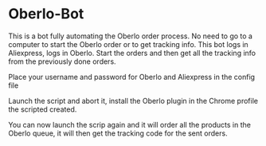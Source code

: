 # Oberlo-Bot

This is a bot fully automating the Oberlo order process. No need to go to a computer to start the Oberlo order or to get tracking info.
This bot logs in Aliexpress, logs in Oberlo. Start the orders and then get all the tracking info from the previously done orders.

Place your username and password for Oberlo and Aliexpress in the config file

Launch the script and abort it, install the Oberlo plugin in the Chrome profile the scripted created.

You can now launch the scrip again and it will order all the products in the Oberlo queue, it will then get the tracking code for the sent orders.
